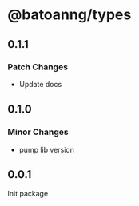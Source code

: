 # @batoanng/types

## 0.1.1

### Patch Changes

- Update docs

## 0.1.0

### Minor Changes

- pump lib version

## 0.0.1

Init package
